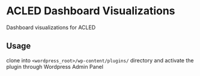 # ACLED Dashboard Visualizations
Dashboard visualizations for ACLED

## Usage
clone into `<wordpress_root>/wp-content/plugins/` directory and activate the plugin through Wordpress Admin Panel
